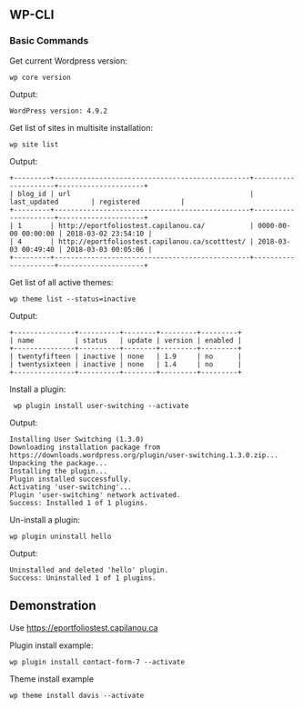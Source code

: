 ## WP-CLI

### Basic Commands

Get current Wordpress version:
```
wp core version
```
Output:
```
WordPress version: 4.9.2
```
Get list of sites in multisite installation:
```
wp site list
```
Output:
```
+---------+------------------------------------------------+---------------------+---------------------+
| blog_id | url                                            | last_updated        | registered          |
+---------+------------------------------------------------+---------------------+---------------------+
| 1       | http://eportfoliostest.capilanou.ca/           | 0000-00-00 00:00:00 | 2018-03-02 23:54:10 |
| 4       | http://eportfoliostest.capilanou.ca/scotttest/ | 2018-03-03 00:49:40 | 2018-03-03 00:05:06 |
+---------+------------------------------------------------+---------------------+---------------------+
```

Get list of all active themes:
```
wp theme list --status=inactive
```
Output:
```
+---------------+----------+--------+---------+---------+
| name          | status   | update | version | enabled |
+---------------+----------+--------+---------+---------+
| twentyfifteen | inactive | none   | 1.9     | no      |
| twentysixteen | inactive | none   | 1.4     | no      |
+---------------+----------+--------+---------+---------+
```
Install a plugin:
```
 wp plugin install user-switching --activate
```
Output:
```
Installing User Switching (1.3.0)
Downloading installation package from https://downloads.wordpress.org/plugin/user-switching.1.3.0.zip...
Unpacking the package...
Installing the plugin...
Plugin installed successfully.
Activating 'user-switching'...
Plugin 'user-switching' network activated.
Success: Installed 1 of 1 plugins.
```
Un-install a plugin:
```
wp plugin uninstall hello
```
Output:
```
Uninstalled and deleted 'hello' plugin.
Success: Uninstalled 1 of 1 plugins.
```

## Demonstration

Use https://eportfoliostest.capilanou.ca


Plugin install example:
```
wp plugin install contact-form-7 --activate
```
Theme install example
```
wp theme install davis --activate
```